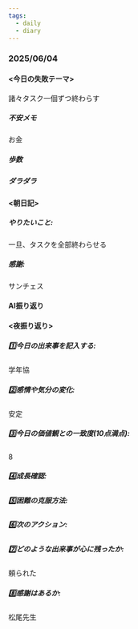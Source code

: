 ```yaml
---
tags:
  - daily
  - diary
---
```

### 2025/06/04

#### <今日の失敗テーマ>
諸々タスク一個ずつ終わらす
##### 不安メモ
お金
##### 歩数

##### ダラダラ

#### <朝日記>
##### やりたいこと: 
一旦、タスクを全部終わらせる
##### 感謝: 
サンチェス


#### AI振り返り

#### <夜振り返り>
##### 1️⃣今日の出来事を記入する: 
学年協
##### 2️⃣感情や気分の変化: 
安定
##### 3️⃣今日の価値観との一致度(10点満点): 
8
##### 4️⃣成長確認: 

##### 5️⃣困難の克服方法: 

##### 6️⃣次のアクション: 

##### 7️⃣どのような出来事が心に残ったか: 
頼られた
##### 8️⃣感謝はあるか:
松尾先生